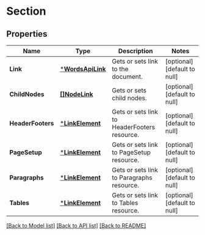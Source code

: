 # Section

## Properties
Name | Type | Description | Notes
------------ | ------------- | ------------- | -------------
**Link** | [***WordsApiLink**](WordsApiLink.md) | Gets or sets link to the document. | [optional] [default to null]
**ChildNodes** | [**[]NodeLink**](NodeLink.md) | Gets or sets child nodes. | [optional] [default to null]
**HeaderFooters** | [***LinkElement**](LinkElement.md) | Gets or sets link to HeaderFooters resource. | [optional] [default to null]
**PageSetup** | [***LinkElement**](LinkElement.md) | Gets or sets link to PageSetup resource. | [optional] [default to null]
**Paragraphs** | [***LinkElement**](LinkElement.md) | Gets or sets link to Paragraphs resource. | [optional] [default to null]
**Tables** | [***LinkElement**](LinkElement.md) | Gets or sets link to Tables resource. | [optional] [default to null]

[[Back to Model list]](../README.md#documentation-for-models) [[Back to API list]](../README.md#documentation-for-api-endpoints) [[Back to README]](../README.md)


